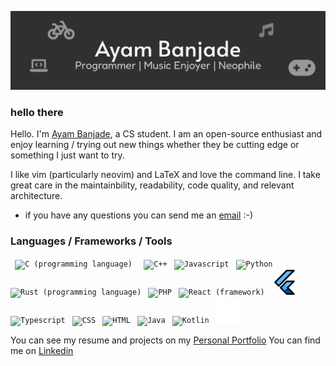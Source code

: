 ![banner-github](https://raw.githubusercontent.com/BrainTeazer/BrainTeazer/893ccaf8cdc27878fde21f2c6efc0f73f5755433/assests/banner-github.svg)

### hello there

Hello. I'm [Ayam Banjade](https://brainteazer.github.io), a CS student. I am an open-source enthusiast and enjoy learning / trying out new things whether they be cutting edge or something I just want to try.

I like vim (particularly neovim) and LaTeX and love the command line. I take great care in the maintainbility, readability, code quality, and relevant architecture.  

- if you have any questions you can send me an [email](mailto:ayam.banjade@gmail.com) :-)

### Languages / Frameworks / Tools
<p float="left">
  <code> <img width="40" alt="C (programming language)" title="C (programming language)" src="./assests/c.png"/> </code>
  <code> <img width="40" alt="C++" title="C++" src="./assests/cpp.png" /></code>
  <code> <img width="40" alt="Javascript" title="Javascript" src="./assests/js.png"/></code>
  <code> <img width="40" alt="Python" title="Python" src="./assests/python.png" /></code>
  <code> <img width="40" alt="Rust (programming language)" title="Rust (programming language)" src="./assests/rust.png" /></code>
  <code> <img width="40" alt="PHP" title="PHP" src="./assests/php.png" /></code>
  <code> <img width="40" alt="React (framework)" title="React (framework)" src="./assests/react.png" /></code>
  <code> <img width="40" alt="Flutter (programming language)" title="Flutter (programming language)" src="./assests/flutter.png" /></code>
  <code> <img width="40" alt="Typescript" title="Typescript" src="./assests/typescript.png" /></code>
  <code> <img width="40" alt="CSS" title="CSS" src="./assests/css.png" /></code>
  <code> <img width="40" alt="HTML" title="HTML" src="./assests/html.png" /></code>
  <code> <img width="40" alt="Java" title="Java" src="./assests/java.png" /></code>
  <code> <img width="40" alt="Kotlin" title="Kotlin" src="./assests/kotlin.png" /></code>
  <code> <img width="40" alt="Next.js" title="Next.js" src="./assests/nextjs.png" /></code>
</p>

You can see my resume and projects on my [Personal Portfolio](https://brainteazer.github.io/)
You can find me on [Linkedin](https://www.linkedin.com/in/ayambanjade)
